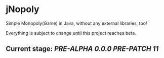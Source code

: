 # jNopoly

Simple Monopoly(Game) in Java, without any external libraries, too!

Everything is subject to change until this project reaches beta.

## Current stage: *PRE-ALPHA 0.0.0 PRE-PATCH 11*